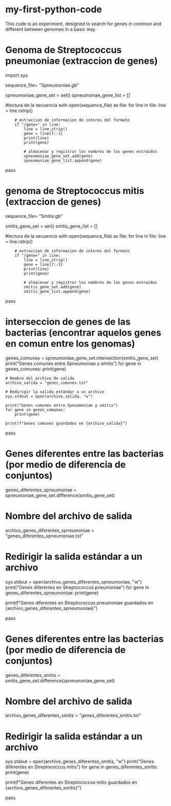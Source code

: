 # my-first-python-code
This code is an experiment, designed to search for genes in common and different between genomes in a basic way.
# Genoma de Streptococcus pneumoniae (extraccion de genes)
import sys

sequence_file= "Spneumoniae.gb"

spneumoniae_gene_set = set()
spneumoniae_gene_list = []

#lectura de la secuencia
with open(sequence_file) as file:
    for line in file:
        line = line.rstrip()

        # extraccion de informacion de interes del formato
        if "/gene=" in line:
            line = line.strip()
            gene = line[7:-1]
            print(line)
            print(gene)

            # almacenar y registrar los nombres de los genes extraídos
            spneumoniae_gene_set.add(gene)
            spneumoniae_gene_list.append(gene)
pass

# genoma de Streptococcus mitis (extraccion de genes)

sequence_file= "Smitis.gb"

smitis_gene_set = set()
smitis_gene_list = []

#lectura de la secuencia
with open(sequence_file) as file:
    for line in file:
        line = line.rstrip()

        # extraccion de informacion de interes del formato
        if "/gene=" in line:
            line = line.strip()
            gene = line[7:-1]
            print(line)
            print(gene)

            # almacenar y registrar los nombres de los genes extraídos
            smitis_gene_set.add(gene)
            smitis_gene_list.append(gene)

pass

# interseccion de genes de las bacterias (encontrar aquelos genes en comun entre los genomas)

genes_comunes = spneumoniae_gene_set.intersection(smitis_gene_set)
print("Genes comunes entre Spneumoniae y smitis")
for gene in genes_comunes:
    print(gene)

    # Nombre del archivo de salida
    archivo_salida = "genes_comunes.txt"

    # Redirigir la salida estándar a un archivo
    sys.stdout = open(archivo_salida, "w")

    print("Genes comunes entre Spneumoniae y smitis")
    for gene in genes_comunes:
        print(gene)

    print(f"Genes comunes guardados en {archivo_salida}")

pass

# Genes diferentes entre las bacterias (por medio de diferencia de conjuntos)
genes_diferentes_spneumoniae = spneumoniae_gene_set.difference(smitis_gene_set)

# Nombre del archivo de salida
archivo_genes_diferentes_spneumoniae = "genes_diferentes_spneumoniae.txt"

# Redirigir la salida estándar a un archivo
sys.stdout = open(archivo_genes_diferentes_spneumoniae, "w")
print("Genes diferentes en Streptococcus pneumoniae")
for gene in genes_diferentes_spneumoniae:
    print(gene)


print(f"Genes diferentes en Streptococcus pneumoniae guardados en {archivo_genes_diferentes_spneumoniae}")

pass

# Genes diferentes entre las bacterias (por medio de diferencia de conjuntos)
genes_diferentes_smitis = smitis_gene_set.difference(spneumoniae_gene_set)

# Nombre del archivo de salida
archivo_genes_diferentes_smitis = "genes_diferentes_smitis.txt"

# Redirigir la salida estándar a un archivo
sys.stdout = open(archivo_genes_diferentes_smitis, "w")
print("Genes diferentes en Streptococcus mitis")
for gene in genes_diferentes_smitis:
    print(gene)

print(f"Genes diferentes en Streptococcus mitis guardados en {archivo_genes_diferentes_smitis}")

pass

